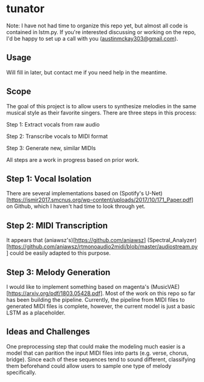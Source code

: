 # tunator

Note: I have not had time to organize this repo yet, but almost all code is contained in lstm.py. If you're interested discussing or working on the repo, I'd be happy to set up a call with you (austinmckay303@gmail.com).

## Usage
Will fill in later, but contact me if you need help in the meantime.

## Scope
The goal of this project is to allow users to synthesize melodies in the same musical style as their favorite singers. There are three steps in this process:

Step 1: Extract vocals from raw audio

Step 2: Transcribe vocals to MIDI format

Step 3: Generate new, similar MIDIs

All steps are a work in progress based on prior work.

## Step 1: Vocal Isolation
There are several implementations based on (Spotify's U-Net)[https://ismir2017.smcnus.org/wp-content/uploads/2017/10/171_Paper.pdf] on Github, which I haven't had time to look through yet.

## Step 2: MIDI Transcription
It appears that  (aniawsz's)[https://github.com/aniawsz] (Spectral_Analyzer)[https://github.com/aniawsz/rtmonoaudio2midi/blob/master/audiostream.py] could be easily adapted to this purpose.

## Step 3: Melody Generation
I would like to implement something based on magenta's (MusicVAE)[https://arxiv.org/pdf/1803.05428.pdf]. Most of the work on this repo so far has been building the pipeline. Currently, the pipeline from MIDI files to generated MIDI files is complete, however, the current model is just a basic LSTM as a placeholder. 

## Ideas and Challenges

One preprocessing step that could make the modeling much easier is a model that can parition the input MIDI files into parts (e.g. verse, chorus, bridge). Since each of these sequences tend to sound different, classifying them beforehand could allow users to sample one type of melody specifically. 
